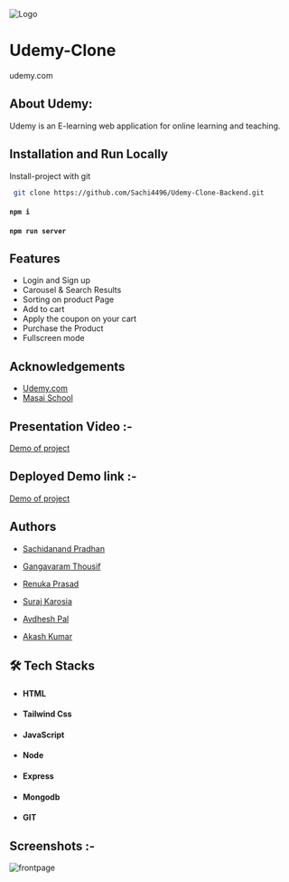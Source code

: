 
![Logo](https://i.ibb.co/QnJ7Bws/default-meta-image-v2-2-1-removebg-preview.png)

    
# Udemy-Clone

udemy.com
## About Udemy:
Udemy is an E-learning web application for online learning and teaching.



## Installation and Run Locally

Install-project with git

```bash
 git clone https://github.com/Sachi4496/Udemy-Clone-Backend.git
```
#### `npm i`
#### `npm run server`

## Features

- Login and Sign up
- Carousel & Search Results
- Sorting on product Page
- Add to cart
- Apply the coupon on your cart 
- Purchase the Product
- Fullscreen mode


## Acknowledgements

 - [Udemy.com](https://www.udemy.com/)
 - [Masai School](https://masaischool.com/)
 
 
## Presentation Video :-
[Demo of project]()

## Deployed Demo link :-
[Demo of project]()

## Authors
-  [Sachidanand Pradhan](https://github.com/Sachi4496)

- [Gangavaram Thousif](https://github.com/Thousifg)

- [Renuka Prasad](https://github.com/Renukote)

- [Suraj Karosia](https://github.com/1998Suraj)

- [Avdhesh Pal](https://github.com/AvdheshPal)

- [Akash Kumar](https://github.com/KumarAkash22)

## 🛠 Tech Stacks
- #### HTML
- #### Tailwind Css
- #### JavaScript
- #### Node
- #### Express
- #### Mongodb
- #### GIT


## Screenshots :-
![frontpage]()
